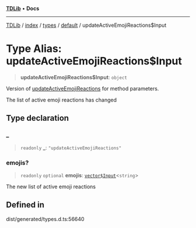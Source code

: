 [**TDLib**](../../../../../../README.md) • **Docs**

***

[TDLib](../../../../../../modules.md) / [index](../../../../../README.md) / [types](../../../README.md) / [default](../README.md) / updateActiveEmojiReactions$Input

# Type Alias: updateActiveEmojiReactions$Input

> **updateActiveEmojiReactions$Input**: `object`

Version of [updateActiveEmojiReactions](updateActiveEmojiReactions.md) for method parameters.

The list of active emoji reactions has changed

## Type declaration

### \_

> `readonly` **\_**: `"updateActiveEmojiReactions"`

### emojis?

> `readonly` `optional` **emojis**: [`vector$Input`](vector$Input.md)\<`string`\>

The new list of active emoji reactions

## Defined in

dist/generated/types.d.ts:56640
